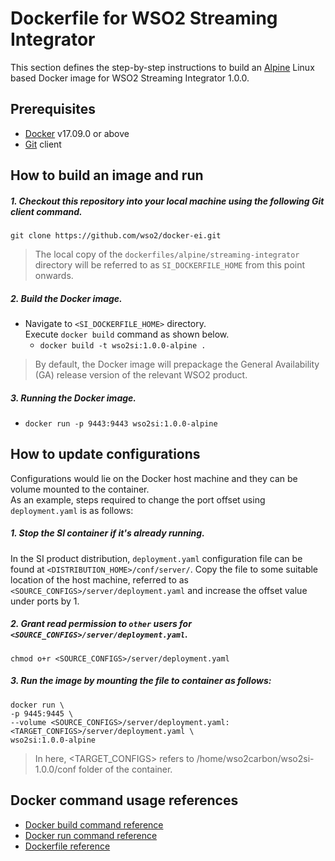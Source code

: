 # Dockerfile for WSO2 Streaming Integrator #

This section defines the step-by-step instructions to build an [Alpine](https://hub.docker.com/_/alpine/) Linux based Docker image for WSO2 Streaming Integrator 1.0.0.

## Prerequisites

* [Docker](https://www.docker.com/get-docker) v17.09.0 or above
* [Git](https://git-scm.com/book/en/v2/Getting-Started-Installing-Git) client

## How to build an image and run

##### 1. Checkout this repository into your local machine using the following Git client command.

```
git clone https://github.com/wso2/docker-ei.git
```

>The local copy of the `dockerfiles/alpine/streaming-integrator` directory will be referred to as `SI_DOCKERFILE_HOME` from this point onwards.

##### 2. Build the Docker image.

- Navigate to `<SI_DOCKERFILE_HOME>` directory. <br>
  Execute `docker build` command as shown below.
    + `docker build -t wso2si:1.0.0-alpine .`

> By default, the Docker image will prepackage the General Availability (GA) release version of the relevant WSO2 product.

##### 3. Running the Docker image.

- `docker run -p 9443:9443 wso2si:1.0.0-alpine`
  

## How to update configurations

Configurations would lie on the Docker host machine and they can be volume mounted to the container. <br>
As an example, steps required to change the port offset using `deployment.yaml` is as follows:

##### 1. Stop the SI container if it's already running.

In the SI product distribution, `deployment.yaml` configuration file can be found at `<DISTRIBUTION_HOME>/conf/server/`.
Copy the file to some suitable location of the host machine, referred to as `<SOURCE_CONFIGS>/server/deployment.yaml` and
increase the offset value under ports by 1.

##### 2. Grant read permission to `other` users for `<SOURCE_CONFIGS>/server/deployment.yaml`.

```
chmod o+r <SOURCE_CONFIGS>/server/deployment.yaml
```

##### 3. Run the image by mounting the file to container as follows:

```
docker run \
-p 9445:9445 \
--volume <SOURCE_CONFIGS>/server/deployment.yaml:<TARGET_CONFIGS>/server/deployment.yaml \
wso2si:1.0.0-alpine
```

>In here, <TARGET_CONFIGS> refers to /home/wso2carbon/wso2si-1.0.0/conf folder of the container.

## Docker command usage references

* [Docker build command reference](https://docs.docker.com/engine/reference/commandline/build/)
* [Docker run command reference](https://docs.docker.com/engine/reference/run/)
* [Dockerfile reference](https://docs.docker.com/engine/reference/builder/)
